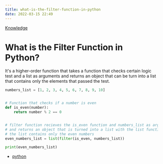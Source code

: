 ```yaml
---
title: what-is-the-filter-function-in-python
date: 2022-03-15 22:49
---
```


[Knowledge](Knowledge.md)

# What is the Filter Function in Python?

It's a higher-order function that takes a function that checks certain logic
test and a list as arguments and returns an object that can be turn into a list
that contains only the elements that passed the test.

```python
numbers_list = [1, 2, 3, 4, 5, 6, 7, 8, 9, 10]


# Function that checks if a number is even
def is_even(number):
    return number % 2 == 0


# filter function recieves the is_even function and numbers_list as arguments
# and returns an object that is turned into a list with the list function and
# the list contains only the even numbers
even_numbers_list = list(filter(is_even, numbers_list))

print(even_numbers_list)
```

-   [python](python.md)
